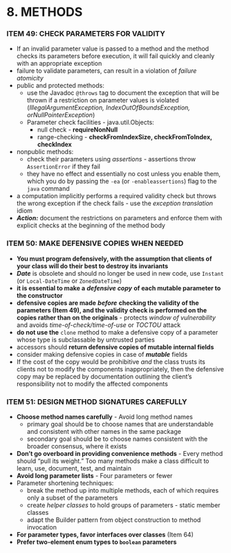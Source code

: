 # 8. METHODS

### **ITEM 49: CHECK PARAMETERS FOR VALIDITY**

- If an invalid parameter value is passed to a method and the method checks its parameters before execution, it will fail quickly and cleanly with an appropriate exception
- failure to validate parameters, can result in a violation of *failure atomicity*
- public and protected methods:
  - use the Javadoc `@throws` tag to document the exception that will be thrown if a restriction on parameter values is violated (*IllegalArgumentException, IndexOutOfBoundsException, orNullPointerException*)
  - Parameter check facilities - java.util.Objects:
    - null check - **requireNonNull**
    - range-checking - **checkFromIndexSize, checkFromToIndex, checkIndex**
- nonpublic methods:
  - check their parameters using *assertions* - assertions throw `AssertionError` if they fail
  - they have no effect and essentially no cost unless you enable them, which you do by passing the `-ea` (or `-enableassertions`) flag to the `java` command
- a computation implicitly performs a required validity check but throws the wrong exception if the check fails - use the *exception translation* idiom
- ***Action:*** document the restrictions on parameters and enforce them with explicit checks at the beginning of the method body



### **ITEM 50: MAKE DEFENSIVE COPIES WHEN NEEDED**

- **You must program defensively, with the assumption that clients of your class will do their best to destroy its invariants**
- ***Date*** is obsolete and should no longer be used in new code,  use `Instant` (or `Local-DateTime` or `ZonedDateTime`)
- **it is essential to make a** ***defensive copy*** **of each mutable parameter to the constructor**
- **defensive copies are made** ***before*** **checking the validity of the parameters (Item 49), and the validity check is performed on the copies rather than on the originals** - protects *window of vulnerability* and avoids *time-of-check/time-of-use* or *TOCTOU* attack
- **do not use the** `clone` method to make a defensive copy of a parameter whose type is subclassable by untrusted parties
- accessors should **return defensive copies of mutable internal fields**
- consider making defensive copies in case of ***mutable*** fields
- If the cost of the copy would be prohibitive *and* the class trusts its clients not to modify the components inappropriately, then the defensive copy may be replaced by documentation outlining the client’s responsibility not to modify the affected components



### **ITEM 51: DESIGN METHOD SIGNATURES CAREFULLY**

- **Choose method names carefully** - Avoid long method names
  - primary goal should be to choose names that are understandable and consistent with other names in the same package
  - secondary goal should be to choose names consistent with the broader consensus, where it exists
- **Don’t go overboard in providing convenience methods** - Every method should “pull its weight.” Too many methods make a class difficult to learn, use, document, test, and maintain
- **Avoid long parameter lists** - Four parameters or fewer
- Parameter shortening techniques:
  - break the method up into multiple methods, each of which requires only a subset of the parameters
  - create *helper classes* to hold groups of parameters - static member classes
  - adapt the Builder pattern from object construction to method invocation
- **For parameter types, favor interfaces over classes** (Item 64)
- **Prefer two-element enum types to `boolean` parameters**